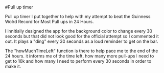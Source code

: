 <!-- @format -->

#Pull up timer

Pull up timer I put together to help with my attempt to beat the Guinness Wolrd Record for Most Pull ups in 24 Hours.

I innitially designed the app for the background color to change every 30 seconds but that did not look good for the official attempt so I commented it out.
It plays a "ding" every 30 seconds as a loud reminder to get on the bar.

The "howMuchTimeLeft" function is there to help pace me to the end of the 24 hours.
it informs me of the time left, how many more pull-ups I need to get to 10k and how many I need to perform every 30 seconds in order to make it.
